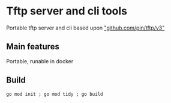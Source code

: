 # Tftp server and cli tools

Portable tftp server and cli based upon ["github.com/pin/tftp/v3"](https://github.com/pin/tftp)

## Main features

Portable, runable in docker

## Build

```shell
go mod init ; go mod tidy ; go build
```